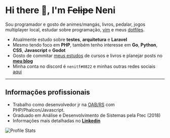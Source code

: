 # Hi there 👋, I'm ~~Felipe~~ Neni

Sou programador e gosto de animes/mangás, livros, pedalar, jogos multiplayer local, estudar sobre programação, [vim](https://www.vim.org/) e meus [dotfiles](http://github.com/nenitf/dotfiles).

- Atualmente estudo sobre **testes**, **arquitetura** e **Laravel**
- Mesmo tendo foco em **PHP**, também tenho interesse em **Go**, **Python**, **CSS**, **Javascript** e **Godot**
- Gosto de commitar [meus estudos](http://neni.dev/ead) de cursos e livros e planejar posts no [**meu blog**](http://wtf.neni.dev)
- Minha conta no discord é `nenitf#0822` e minhas outras redes sociais [aqui](http://neni.dev/hub)

---

## Informações profissionais

- Trabalho como desenvolvedor jr na [OAB/RS](https://www.oabrs.org.br/) com PHP/Phalcon/Javascript.
- Graduado em Análise e Desenvolvimento de Sistemas pela Ftec (2018)
- Informações mais detalhadas no [**Linkedin**](https://www.linkedin.com/in/nenitf/)

![Profile Stats](https://github-readme-stats.vercel.app/api?username=nenitf&show_icons=true)
